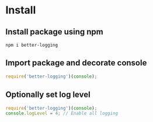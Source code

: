 # Install

## Install package using npm

```text
npm i better-logging
```

## Import package and decorate console

```javascript
require('better-logging')(console);
```

## Optionally set log level

```javascript
require('better-logging')(console);
console.logLevel = 4; // Enable all logging
```
